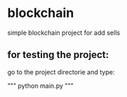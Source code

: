 # blockchain
simple blockchain project for add sells

## for testing the project:

go to the project directorie and type:

"""
python main.py
"""

